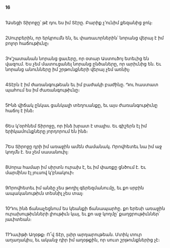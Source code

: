 **16**

\
1Ասեցի Տիրոջը՝ թէ դու ես իմ Տէրը. Բարիք չ’ունիմ քեզանից ջոկ։

\
2Սուրբերին, որ երկրումն են, եւ փառաւորներին՝ նորանց վերայ է իմ բոլոր հաճութիւնը։

\
3Կ’շատանան նորանց ցաւերը, որ օտար Աստուծոյ ետեւից են վազում. Ես չեմ մատուցանել նորանց ընծաները, որ արիւնից են. Եւ նորանց անունները իմ շրթունքների վերայ չեմ առնիլ։

\
4Տէրն է իմ ժառանգութեան եւ իմ բաժակի բաժինը. Դու հաստատ պահում ես իմ ժառանգութիւնը։

\
5Ինձ վիճակ ընկաւ ցանկալի տեղուանքը, եւ այս ժառանգութիւնը հաճոյ է ինձ։

\
6Ես կ’օրհնեմ Տիրոջը, որ ինձ խրատ է տալիս. Եւ գիշերն էլ իմ երիկամունքները յորդորում են ինձ։

\
7Ես Տիրոջը դրի իմ առաջին ամեն ժամանակ. Որովհետեւ նա իմ աջ կողմն է. ես չեմ սասանուիլ։

\
8Սորա համար իմ սիրտն ուրախ է, եւ իմ փառքը ցնծում է. Եւ մարմինս էլ յուսով կ’բնակուի։

\
9Որովհետեւ իմ անձը չես թողիլ գերեզմանումը, եւ քո սրբին ապականութիւն տեսնիլ չես տալ։

\
10Դու ինձ ճանաչեցնում ես կեանքի ճանապարհը. քո երեսի առաջին ուրախութիւնների լիութիւն կայ, եւ քո աջ կողմը՝ քաղցրութիւններ՝ յաւիտեան։

\
11Դաւիթի Աղօթք։ Ո՜վ Տէր, լսիր արդարութեան. Մտիկ տուր աղաղակիս, եւ ականջ դիր իմ աղօթքին, որ սուտ շրթունքներից չէ։

